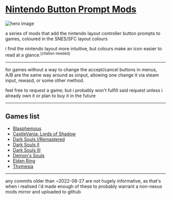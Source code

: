 # [Nintendo Button Prompt Mods](https://zeusofthecrows.github.io/games/mods/nsx-buttons/)

![hero image](./imgs/hero.jpg)

a series of mods that add the nintendo layout controller button prompts to
games, coloured in the SNES/SFC layout colours

i find the nintendo layout more intuitive, but colours make an icon easier to
read at a glance.<sup>[citation needed]</sup>

---

for games without a way to change the accept/cancel buttons in menus, A/B are
the same way around as xinput, allowing one change it via steam input, rewasd,
or some other method.

feel free to request a game; but i probably won't fulfill said request unless i
already own it or plan to buy it in the future

---

## Games list

* [Blasphemous](https://github.com/ZeusOfTheCrows/nsx-button-prompts/releases/tag/blasphemous)
* [CastleVania: Lords of Shadow](https://github.com/ZeusOfTheCrows/nsx-button-prompts/releases/tag/cv-los)
* [Dark Souls I/Remastered](https://github.com/ZeusOfTheCrows/nsx-button-prompts/releases/tag/dark-souls-i)
* [Dark Souls II](https://github.com/ZeusOfTheCrows/nsx-button-prompts/releases/tag/dark-souls-ii)
* [Dark Souls III](https://github.com/ZeusOfTheCrows/nsx-button-prompts/releases/tag/dark-souls-iii)
* [Demon's Souls](https://github.com/ZeusOfTheCrows/nsx-button-prompts/releases/tag/demons-souls)
* [Elden Ring](https://github.com/ZeusOfTheCrows/nsx-button-prompts/releases/tag/elden-ring)
* [Thymesia](https://github.com/ZeusOfTheCrows/nsx-button-prompts/releases/tag/thymesia)

---

any commits older than \~2022-08-27 are not hugely informative, as that's when
i realised i'd made enough of these to probably warrant a non-nexus mods mirror
and uploaded to github
